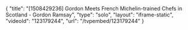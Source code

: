 {
    "title": "[1508429236] Gordon Meets French Michelin-trained Chefs in Scotland - Gordon Ramsay",
    "type": "solo",
    "layout": "iframe-static",
    "videoId": "123179244",
    "url": "\/tvpembed\/123179244"
}